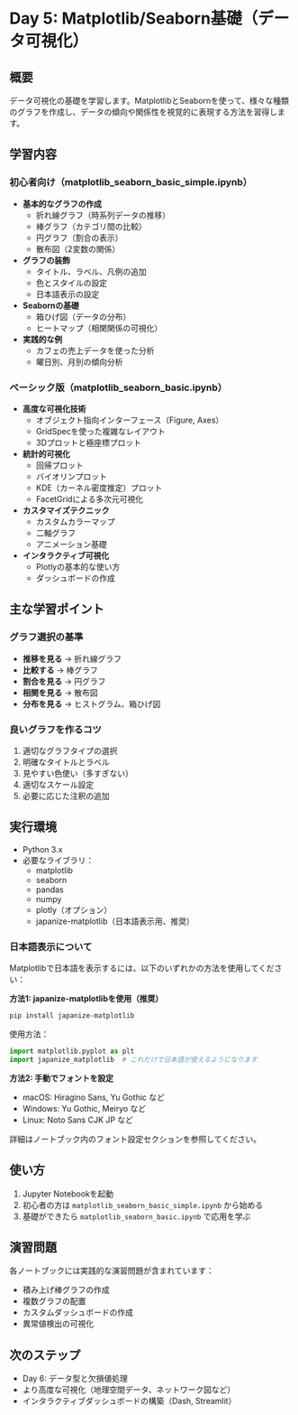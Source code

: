 # Day 5: Matplotlib/Seaborn基礎（データ可視化）

## 概要
データ可視化の基礎を学習します。MatplotlibとSeabornを使って、様々な種類のグラフを作成し、データの傾向や関係性を視覚的に表現する方法を習得します。

## 学習内容

### 初心者向け（matplotlib_seaborn_basic_simple.ipynb）
- **基本的なグラフの作成**
  - 折れ線グラフ（時系列データの推移）
  - 棒グラフ（カテゴリ間の比較）
  - 円グラフ（割合の表示）
  - 散布図（2変数の関係）
- **グラフの装飾**
  - タイトル、ラベル、凡例の追加
  - 色とスタイルの設定
  - 日本語表示の設定
- **Seabornの基礎**
  - 箱ひげ図（データの分布）
  - ヒートマップ（相関関係の可視化）
- **実践的な例**
  - カフェの売上データを使った分析
  - 曜日別、月別の傾向分析

### ベーシック版（matplotlib_seaborn_basic.ipynb）
- **高度な可視化技術**
  - オブジェクト指向インターフェース（Figure, Axes）
  - GridSpecを使った複雑なレイアウト
  - 3Dプロットと極座標プロット
- **統計的可視化**
  - 回帰プロット
  - バイオリンプロット
  - KDE（カーネル密度推定）プロット
  - FacetGridによる多次元可視化
- **カスタマイズテクニック**
  - カスタムカラーマップ
  - 二軸グラフ
  - アニメーション基礎
- **インタラクティブ可視化**
  - Plotlyの基本的な使い方
  - ダッシュボードの作成

## 主な学習ポイント

### グラフ選択の基準
- **推移を見る** → 折れ線グラフ
- **比較する** → 棒グラフ
- **割合を見る** → 円グラフ
- **相関を見る** → 散布図
- **分布を見る** → ヒストグラム、箱ひげ図

### 良いグラフを作るコツ
1. 適切なグラフタイプの選択
2. 明確なタイトルとラベル
3. 見やすい色使い（多すぎない）
4. 適切なスケール設定
5. 必要に応じた注釈の追加

## 実行環境
- Python 3.x
- 必要なライブラリ：
  - matplotlib
  - seaborn
  - pandas
  - numpy
  - plotly（オプション）
  - japanize-matplotlib（日本語表示用、推奨）

### 日本語表示について
Matplotlibで日本語を表示するには、以下のいずれかの方法を使用してください：

**方法1: japanize-matplotlibを使用（推奨）**
```bash
pip install japanize-matplotlib
```

使用方法：
```python
import matplotlib.pyplot as plt
import japanize_matplotlib  # これだけで日本語が使えるようになります
```

**方法2: 手動でフォントを設定**
- macOS: Hiragino Sans, Yu Gothic など
- Windows: Yu Gothic, Meiryo など
- Linux: Noto Sans CJK JP など

詳細はノートブック内のフォント設定セクションを参照してください。

## 使い方
1. Jupyter Notebookを起動
2. 初心者の方は `matplotlib_seaborn_basic_simple.ipynb` から始める
3. 基礎ができたら `matplotlib_seaborn_basic.ipynb` で応用を学ぶ

## 演習問題
各ノートブックには実践的な演習問題が含まれています：
- 積み上げ棒グラフの作成
- 複数グラフの配置
- カスタムダッシュボードの作成
- 異常値検出の可視化

## 次のステップ
- Day 6: データ型と欠損値処理
- より高度な可視化（地理空間データ、ネットワーク図など）
- インタラクティブダッシュボードの構築（Dash, Streamlit）